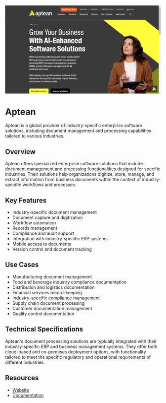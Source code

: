 ![Aptean](assets\aptean.png)

# Aptean

Aptean is a global provider of industry-specific enterprise software solutions, including document management and processing capabilities tailored to various industries.

## Overview

Aptean offers specialized enterprise software solutions that include document management and processing functionalities designed for specific industries. Their solutions help organizations digitize, store, manage, and extract information from business documents within the context of industry-specific workflows and processes.

## Key Features

- Industry-specific document management
- Document capture and digitization
- Workflow automation
- Records management
- Compliance and audit support
- Integration with industry-specific ERP systems
- Mobile access to documents
- Version control and document tracking

## Use Cases

- Manufacturing document management
- Food and beverage industry compliance documentation
- Distribution and logistics documentation
- Financial services record-keeping
- Industry-specific compliance management
- Supply chain document processing
- Customer documentation management
- Quality control documentation

## Technical Specifications

Aptean's document processing solutions are typically integrated with their industry-specific ERP and business management systems. They offer both cloud-based and on-premises deployment options, with functionality tailored to meet the specific regulatory and operational requirements of different industries.

## Resources

- [Website](https://www.aptean.com)
- [Documentation](https://www.aptean.com/resources)
